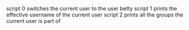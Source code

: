 script 0 switches the current user to the user betty
script 1 prints the effective username of the current user
script 2 prints all the groups the current user is part of
